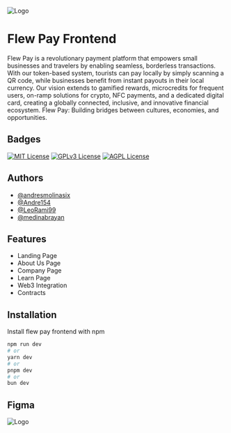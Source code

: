 ![Logo](https://flewpay.com/opengraph-image.png)

# Flew Pay Frontend

Flew Pay is a revolutionary payment platform that empowers small businesses and travelers by enabling seamless, borderless transactions. With our token-based system, tourists can pay locally by simply scanning a QR code, while businesses benefit from instant payouts in their local currency. Our vision extends to gamified rewards, microcredits for frequent users, on-ramp solutions for crypto, NFC payments, and a dedicated digital card, creating a globally connected, inclusive, and innovative financial ecosystem. Flew Pay: Building bridges between cultures, economies, and opportunities.

## Badges

[![MIT License](https://img.shields.io/badge/License-MIT-green.svg)](https://choosealicense.com/licenses/mit/)
[![GPLv3 License](https://img.shields.io/badge/License-GPL%20v3-yellow.svg)](https://opensource.org/licenses/)
[![AGPL License](https://img.shields.io/badge/license-AGPL-blue.svg)](http://www.gnu.org/licenses/agpl-3.0)

## Authors

-   [@andresmolinasix](https://github.com/andresmolinasix)
-   [@Andre154](https://github.com/Andre154)
-   [@LeoRami99](https://github.com/LeoRami99)
-   [@medinabrayan](https://github.com/medinabrayan)

## Features

-   Landing Page
-   About Us Page
-   Company Page
-   Learn Page
-   Web3 Integration
-   Contracts

## Installation

Install flew pay frontend with npm

```bash
npm run dev
# or
yarn dev
# or
pnpm dev
# or
bun dev
```

<!-- enlace de figma -->

## Figma

![Logo](https://www.figma.com/design/IZgBPMcZ5wwW90RLBWL8we/flewpay?node-id=0-1&t=lmjzVwbUozR3x3i9-1)
